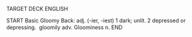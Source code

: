 TARGET DECK
ENGLISH

START
Basic
Gloomy
Back: adj. (-ier, -iest) 1 dark; unlit. 2 depressed or depressing.  gloomily adv. Gloominess n.
END
